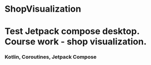 # ShopVisualization
# Test Jetpack compose desktop. Course work - shop visualization.
### Kotlin, Coroutines, Jetpack Compose
